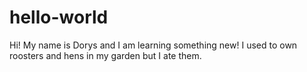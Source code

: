 # hello-world

Hi!
My name is Dorys and I am learning something new!
I used to own roosters and hens in my garden but I ate them.
